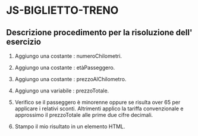 JS-BIGLIETTO-TRENO
===

## Descrizione procedimento per la risoluzione dell' esercizio

1. Aggiungo una costante : numeroChilometri.

2. Aggiungo una costante : etàPasseggero.

3. Aggiungo una costante : prezzoAlChilometro.

4. Aggiungo una variabile : prezzoTotale.

5. Verifico se il passeggero è minorenne oppure se risulta over 65 per applicare i relativi sconti. Altrimenti applico la tariffa convenzionale e approssimo il prezzoTotale alle prime due cifre decimali.

6. Stampo il mio risultato in un elemento HTML.